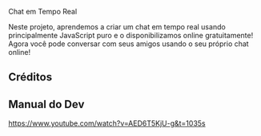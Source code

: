 Chat em Tempo Real

Neste projeto, aprendemos a criar um chat em tempo real usando principalmente JavaScript puro e o disponibilizamos online gratuitamente! Agora você pode conversar com seus amigos usando o seu próprio chat online!

## Créditos 
## Manual do Dev

https://www.youtube.com/watch?v=AED6T5KjU-g&t=1035s
